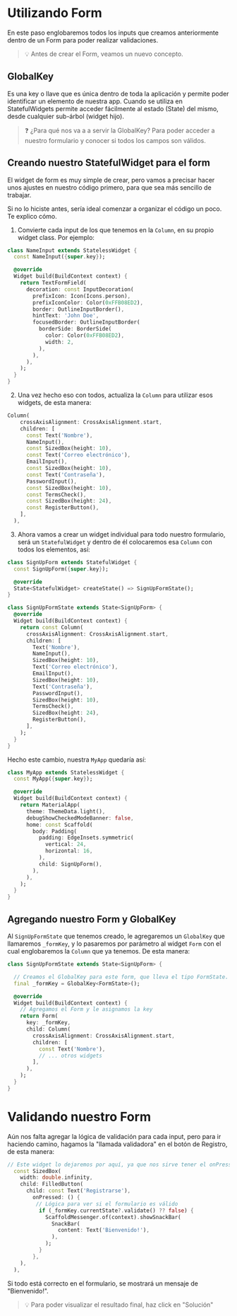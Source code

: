 # Utilizando Form
En este paso englobaremos todos los inputs que creamos anteriormente dentro de un Form para poder realizar validaciones.

> 💡 Antes de crear el Form, veamos un nuevo concepto.

## GlobalKey
Es una key o llave que es única dentro de toda la aplicación y permite poder identificar
un elemento de nuestra app. Cuando se utiliza en StatefulWidgets permite acceder fácilmente
al estado (State) del mismo, desde cualquier sub-árbol (widget hijo).

> ❓ ¿Para qué nos va a a servir la GlobalKey? Para poder acceder a nuestro formulario y conocer
si todos los campos son válidos.

## Creando nuestro StatefulWidget para el form
El widget de form es muy simple de crear, pero vamos a precisar hacer unos ajustes en nuestro código
primero, para que sea más sencillo de trabajar.

Si no lo hiciste antes, sería ideal comenzar a organizar el código un poco. Te explico cómo.

1. Convierte cada input de los que tenemos en la `Column`, en su propio widget class. Por ejemplo:
````dart
class NameInput extends StatelessWidget {
  const NameInput({super.key});

  @override
  Widget build(BuildContext context) {
    return TextFormField(
      decoration: const InputDecoration(
        prefixIcon: Icon(Icons.person),
        prefixIconColor: Color(0xFFB08ED2),
        border: OutlineInputBorder(),
        hintText: 'John Doe',
        focusedBorder: OutlineInputBorder(
          borderSide: BorderSide(
            color: Color(0xFFB08ED2),
            width: 2,
          ),
        ),
      ),
    );
  }
}
````
2. Una vez hecho eso con todos, actualiza la `Column` para utilizar esos widgets, de esta manera:
````dart
Column(
    crossAxisAlignment: CrossAxisAlignment.start,
    children: [
      const Text('Nombre'),
      NameInput(),
      const SizedBox(height: 10),
      const Text('Correo electrónico'),
      EmailInput(),
      const SizedBox(height: 10),
      const Text('Contraseña'),
      PasswordInput(),
      const SizedBox(height: 10),
      const TermsCheck(),
      const SizedBox(height: 24),
      const RegisterButton(),
    ],
  ),
````
3. Ahora vamos a crear un widget individual para todo nuestro formulario, será un `StatefulWidget`
y dentro de él colocaremos esa `Column` con todos los elementos, así:
````dart
class SignUpForm extends StatefulWidget {
  const SignUpForm({super.key});

  @override
  State<StatefulWidget> createState() => SignUpFormState();
}

class SignUpFormState extends State<SignUpForm> {
  @override
  Widget build(BuildContext context) {
    return const Column(
      crossAxisAlignment: CrossAxisAlignment.start,
      children: [
        Text('Nombre'),
        NameInput(),
        SizedBox(height: 10),
        Text('Correo electrónico'),
        EmailInput(),
        SizedBox(height: 10),
        Text('Contraseña'),
        PasswordInput(),
        SizedBox(height: 10),
        TermsCheck(),
        SizedBox(height: 24),
        RegisterButton(),
      ],
    );
  }
}
````

Hecho este cambio, nuestra `MyApp` quedaría así:
````dart
class MyApp extends StatelessWidget {
  const MyApp({super.key});

  @override
  Widget build(BuildContext context) {
    return MaterialApp(
      theme: ThemeData.light(),
      debugShowCheckedModeBanner: false,
      home: const Scaffold(
        body: Padding(
          padding: EdgeInsets.symmetric(
            vertical: 24,
            horizontal: 16,
          ),
          child: SignUpForm(),
        ),
      ),
    );
  }
}
````

## Agregando nuestro Form y GlobalKey
Al `SignUpFormState` que tenemos creado, le agregaremos un `GlobalKey` que llamaremos `_formKey`,
y lo pasaremos por parámetro al widget `Form` con el cual englobaremos la `Column` que ya tenemos.
De esta manera:

````dart
class SignUpFormState extends State<SignUpForm> {

  // Creamos el GlobalKey para este form, que lleva el tipo FormState.
  final _formKey = GlobalKey<FormState>();

  @override
  Widget build(BuildContext context) {
    // Agregamos el Form y le asignamos la key
    return Form(
      key: _formKey,
      child: Column(
        crossAxisAlignment: CrossAxisAlignment.start,
        children: [
          const Text('Nombre'),
          // ... otros widgets
        ],
      ),
    );
  }
}
````

# Validando nuestro Form
Aún nos falta agregar la lógica de validación para cada input, pero para ir haciendo camino,
hagamos la "llamada validadora" en el botón de Registro, de esta manera:

````dart
// Este widget lo dejaremos por aquí, ya que nos sirve tener el onPressed a mano.
  const SizedBox(
    width: double.infinity,
    child: FilledButton(
      child: const Text('Registrarse'),
        onPressed: () {
         // Lógica para ver si el formulario es válido
          if (_formKey.currentState?.validate() ?? false) {
            ScaffoldMessenger.of(context).showSnackBar(
              SnackBar(
                content: Text('Bienvenido!'),
              ),
            );
          }
        },
    ),
  ),
````
Si todo está correcto en el formulario, se mostrará un mensaje de "Bienvenido!".

> 💡 Para poder visualizar el resultado final, haz click en "Solución"